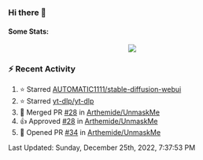 ### Hi there 👋

#### Some Stats:
<p align="center">
    <img align="center" src="https://github-readme-stats.vercel.app/api?username=AyeRlS&hide=stars&count_private=true&theme=dark" />
</p>
<!--
[![Anurag's github stats](https://github-readme-stats-chi-wheat.vercel.app/api?username=AyeRlS&hide=stars&count_private=true&theme=dracula)](https://github.com/anuraghazra/github-readme-stats)
[![willianrod's wakatime stats](https://github-readme-stats.vercel.app/api/wakatime?username=Ayeris)](https://github.com/anuraghazra/github-readme-stats)
-->
<!--START_SECTION:waka-->

<!--END_SECTION:waka-->

### :zap: Recent Activity

<!--RECENT_ACTIVITY:start-->
1. ⭐ Starred [AUTOMATIC1111/stable-diffusion-webui](https://github.com/AUTOMATIC1111/stable-diffusion-webui)
2. ⭐ Starred [yt-dlp/yt-dlp](https://github.com/yt-dlp/yt-dlp)
3. 🎉 Merged PR [#28](https://github.com/Arthemide/UnmaskMe/pull/28) in [Arthemide/UnmaskMe](https://github.com/Arthemide/UnmaskMe)
4. 👍 Approved [#28](https://github.com/Arthemide/UnmaskMe/pull/28#pullrequestreview-914842324) in [Arthemide/UnmaskMe](https://github.com/Arthemide/UnmaskMe)
5. 💪 Opened PR [#34](https://github.com/Arthemide/UnmaskMe/pull/34) in [Arthemide/UnmaskMe](https://github.com/Arthemide/UnmaskMe)
<!--RECENT_ACTIVITY:end-->

<!--RECENT_ACTIVITY:last_update-->
Last Updated: Sunday, December 25th, 2022, 7:37:53 PM
<!--RECENT_ACTIVITY:last_update_end-->

<!--
**AyeRlS/AyeRlS** is a ✨ _special_ ✨ repository because its `README.md` (this file) appears on your GitHub profile.

Here are some ideas to get you started:

- 🔭 I’m currently working on ...
- 🌱 I’m currently learning ...
- 👯 I’m looking to collaborate on ...
- 🤔 I’m looking for help with ...
- 💬 Ask me about ...
- 📫 How to reach me: ...
- 😄 Pronouns: fucking hell
- ⚡ Fun fact: ...
-->
